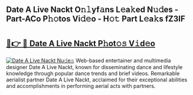 ## Date A Live Nackt O𝚗𝚕yf𝚊ns L𝚎a𝚔ed N𝚞𝚍es - Part-ACo P𝚑𝚘tos Vi𝚍𝚎o - H𝚘𝚝 Part L𝚎a𝚔s fZ3IF

# <h2><a href="http://kfbppin.oniu.top/?m=Date+A+Live+Nackt">🔗👉 🔴 Date A Live Nackt P𝚑ot𝚘𝚜 V𝚒d𝚎o</a></h2>

[![Date A Live Nackt Nu𝚍e𝚜](https://i.imgur.com/0qMVB7G.gif)](http://kfbppin.oniu.top/?m=Date+A+Live+Nackt)
Web-based entertainer and multimedia designer Date A Live Nackt, known for disseminating dance and lifestyle knowledge through popular dance trends and brief videos. Remarkable aerialist partner Date A Live Nackt, acclaimed for their exceptional abilities and accomplishments in performing aerial acts with partners.  

